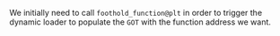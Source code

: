 We initially need to call `foothold_function@plt` in order to trigger the dynamic loader to populate the `GOT` with the function address we want.